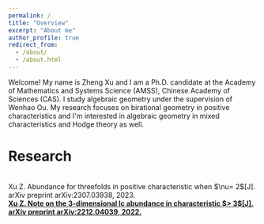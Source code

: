 ```yaml
---
permalink: /
title: "Overview"
excerpt: "About me"
author_profile: true
redirect_from: 
  - /about/
  - /about.html
---
```


Welcome! My name is Zheng Xu and I am a Ph.D. candidate at the Academy of Mathematics and Systems Science (AMSS), Chinese Academy of Sciences (CAS). I study algebraic geometry under the supervision of Wenhao Ou.
My research focuses on birational geometry in positive characteristics and I'm interested in algebraic geometry in mixed characteristics and Hodge theory as well. 

Research
======
<br>
Xu Z. Abundance for threefolds in positive characteristic when $\nu= 2$[J]. arXiv preprint arXiv:2307.03938, 2023.
<strong><a href="https://arxiv.org/abs/2307.03938">
<br>
Xu Z. Note on the 3-dimensional lc abundance in characteristic $> 3$[J]. arXiv preprint arXiv:2212.04039, 2022.
<strong><a href="https://arxiv.org/abs/2212.04039">






